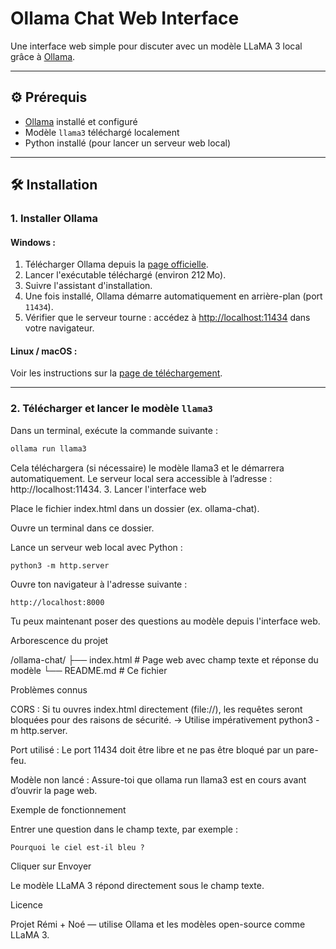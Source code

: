 # Ollama Chat Web Interface

Une interface web simple pour discuter avec un modèle LLaMA 3 local grâce à [Ollama](https://ollama.com/).

---

## ⚙ Prérequis

- [Ollama](https://ollama.com/) installé et configuré
- Modèle `llama3` téléchargé localement
- Python installé (pour lancer un serveur web local)

---

## 🛠 Installation

### 1. Installer Ollama

#### Windows :
1. Télécharger Ollama depuis la [page officielle](https://ollama.com/download).
2. Lancer l'exécutable téléchargé (environ 212 Mo).
3. Suivre l'assistant d'installation.
4. Une fois installé, Ollama démarre automatiquement en arrière-plan (port `11434`).
5. Vérifier que le serveur tourne : accédez à [http://localhost:11434](http://localhost:11434) dans votre navigateur.

#### Linux / macOS :
Voir les instructions sur la [page de téléchargement](https://ollama.com/download).

---

### 2. Télécharger et lancer le modèle `llama3`

Dans un terminal, exécute la commande suivante :

```bash
ollama run llama3
```
Cela téléchargera (si nécessaire) le modèle llama3 et le démarrera automatiquement.
Le serveur local sera accessible à l’adresse : http://localhost:11434.
3. Lancer l'interface web

Place le fichier index.html dans un dossier (ex. ollama-chat).

Ouvre un terminal dans ce dossier.

Lance un serveur web local avec Python :

    python3 -m http.server

Ouvre ton navigateur à l'adresse suivante :

    http://localhost:8000

Tu peux maintenant poser des questions au modèle depuis l'interface web.

 Arborescence du projet

/ollama-chat/
├── index.html      # Page web avec champ texte et réponse du modèle
└── README.md       # Ce fichier

 Problèmes connus

CORS : Si tu ouvres index.html directement (file://), les requêtes seront bloquées pour des raisons de sécurité.
→ Utilise impérativement python3 -m http.server.

Port utilisé : Le port 11434 doit être libre et ne pas être bloqué par un pare-feu.

Modèle non lancé : Assure-toi que ollama run llama3 est en cours avant d’ouvrir la page web.

 Exemple de fonctionnement

Entrer une question dans le champ texte, par exemple :

    Pourquoi le ciel est-il bleu ?

Cliquer sur Envoyer

Le modèle LLaMA 3 répond directement sous le champ texte.

 Licence

Projet Rémi + Noé — utilise Ollama et les modèles open-source comme LLaMA 3.
